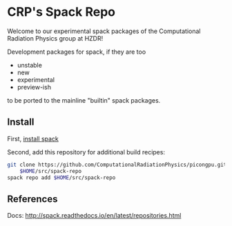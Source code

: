 CRP's Spack Repo
================

Welcome to our experimental spack packages of the Computational Radiation Physics group at HZDR!

Development packages for spack, if they are too
- unstable
- new
- experimental
- preview-ish

to be ported to the mainline "builtin" spack packages.

Install
-------

First, [install spack](http://spack.readthedocs.io)

Second, add this repository for additional build recipes:

```bash
git clone https://github.com/ComputationalRadiationPhysics/picongpu.git \
    $HOME/src/spack-repo
spack repo add $HOME/src/spack-repo
```

References
----------

Docs:
  http://spack.readthedocs.io/en/latest/repositories.html
